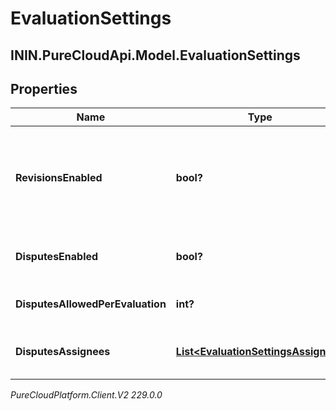 # EvaluationSettings

## ININ.PureCloudApi.Model.EvaluationSettings

## Properties

|Name | Type | Description | Notes|
|------------ | ------------- | ------------- | -------------|
| **RevisionsEnabled** | **bool?** | Whether revisions are allowed for evaluations. When enabled, rescoring creates a new version of the evaluation and retracts the existing evaluation version. Does not apply for calibration evaluations. | [optional] |
| **DisputesEnabled** | **bool?** | Whether disputes are allowed for evaluations. Does not apply for calibration evaluations. | [optional] |
| **DisputesAllowedPerEvaluation** | **int?** | The maximum number of disputes allowed for an evaluation. | [optional] |
| **DisputesAssignees** | [**List&lt;EvaluationSettingsAssignee&gt;**](EvaluationSettingsAssignee) | A list of assignees responsible for handling each dispute. This list size needs to be equal to disputesAllowedPerEvaluation. | [optional] |



_PureCloudPlatform.Client.V2 229.0.0_
